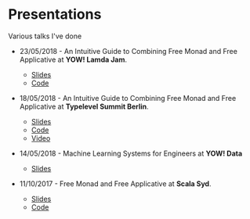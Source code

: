 # Presentations

Various talks I've done

- 23/05/2018 - An Intuitive Guide to Combining Free Monad and Free Applicative at **YOW! Lamda Jam**.
	- [Slides](https://www.slideshare.net/CameronJoannidis/an-intuitive-guide-to-combining-free-monad-and-free-applicative/CameronJoannidis/an-intuitive-guide-to-combining-free-monad-and-free-applicative)
	- [Code](https://gist.github.com/camjo/d2dd391b5a44b55d407f041477341242)

- 18/05/2018 - An Intuitive Guide to Combining Free Monad and Free Applicative at **Typelevel Summit Berlin**. 
	- [Slides](https://www.slideshare.net/CameronJoannidis/an-intuitive-guide-to-combining-free-monad-and-free-applicative/CameronJoannidis/an-intuitive-guide-to-combining-free-monad-and-free-applicative)
	- [Code](https://gist.github.com/camjo/d2dd391b5a44b55d407f041477341242)
	- [Video](https://www.youtube.com/watch?v=Qg48XucSvlg&t=1s)

- 14/05/2018 - Machine Learning Systems for Engineers at **YOW! Data**
	- [Slides](https://www.slideshare.net/CameronJoannidis/machine-learning-systems-for-engineers/CameronJoannidis/machine-learning-systems-for-engineers)

- 11/10/2017 - Free Monad and Free Applicative at **Scala Syd**.
	- [Slides](https://www.slideshare.net/CameronJoannidis/an-intuitive-guide-to-combining-free-monad-and-free-applicative/CameronJoannidis/an-intuitive-guide-to-combining-free-monad-and-free-applicative)
	- [Code](https://gist.github.com/camjo/d2dd391b5a44b55d407f041477341242)